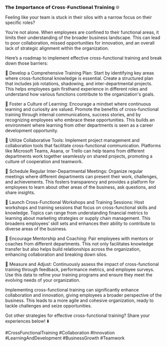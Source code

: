 𝗧𝗵𝗲 𝗜𝗺𝗽𝗼𝗿𝘁𝗮𝗻𝗰𝗲 𝗼𝗳 𝗖𝗿𝗼𝘀𝘀-𝗙𝘂𝗻𝗰𝘁𝗶𝗼𝗻𝗮𝗹 𝗧𝗿𝗮𝗶𝗻𝗶𝗻𝗴 🌐

Feeling like your team is stuck in their silos with a narrow focus on their specific roles?

You’re not alone. When employees are confined to their functional areas, it limits their understanding of the broader business landscape. This can lead to poor collaboration, missed opportunities for innovation, and an overall lack of strategic alignment within the organization.

Here’s a roadmap to implement effective cross-functional training and break down those barriers:

📌 Develop a Comprehensive Training Plan: Start by identifying key areas where cross-functional knowledge is essential. Create a structured plan that includes job rotations, shadowing, and inter-departmental projects. This helps employees gain firsthand experience in different roles and understand how various functions contribute to the organization's goals.

📌 Foster a Culture of Learning: Encourage a mindset where continuous learning and curiosity are valued. Promote the benefits of cross-functional training through internal communications, success stories, and by recognizing employees who embrace these opportunities. This builds an environment where learning from other departments is seen as a career development opportunity.

📌 Utilize Collaborative Tools: Implement project management and collaboration tools that facilitate cross-functional communication. Platforms like Microsoft Teams, Asana, or Trello can help teams from different departments work together seamlessly on shared projects, promoting a culture of cooperation and teamwork.

📌 Schedule Regular Inter-Departmental Meetings: Organize regular meetings where different departments can present their work, challenges, and achievements. This fosters transparency and provides a platform for employees to learn about other areas of the business, ask questions, and share insights.

📌 Launch Cross-Functional Workshops and Training Sessions: Host workshops and training sessions that focus on cross-functional skills and knowledge. Topics can range from understanding financial metrics to learning about marketing strategies or supply chain management. This broadens employees’ skill sets and enhances their ability to contribute to diverse areas of the business.

📌 Encourage Mentorship and Coaching: Pair employees with mentors or coaches from different departments. This not only facilitates knowledge transfer but also helps build relationships across the organization, enhancing collaboration and breaking down silos.

📌 Measure and Adjust: Continuously assess the impact of cross-functional training through feedback, performance metrics, and employee surveys. Use this data to refine your training programs and ensure they meet the evolving needs of your organization.

Implementing cross-functional training can significantly enhance collaboration and innovation, giving employees a broader perspective of the business. This leads to a more agile and cohesive organization, ready to tackle challenges and seize opportunities.

Got other strategies for effective cross-functional training? Share your experiences below! ⬇️

#CrossFunctionalTraining #Collaboration #Innovation #LearningAndDevelopment #BusinessGrowth #Teamwork